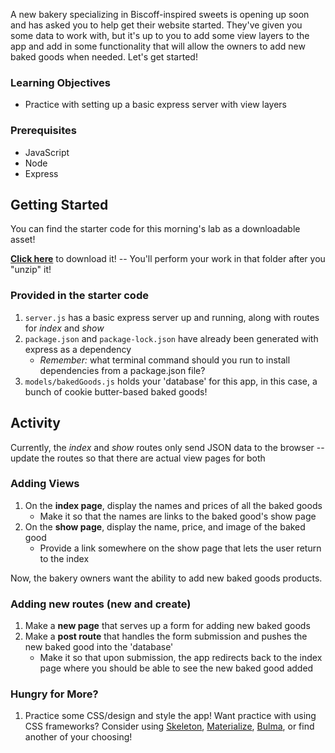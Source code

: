 A new bakery specializing in Biscoff-inspired sweets is opening up soon and has asked you to help get their website started. They've given you some data to work with, but it's up to you to add some view layers to the app and add in some functionality that will allow the owners to add new baked goods when needed. Let's get started!

### **Learning Objectives**

- Practice with setting up a basic express server with view layers

### **Prerequisites**

- JavaScript
- Node
- Express

## **Getting Started**

You can find the starter code for this morning's lab as a downloadable asset!

**[Click here](https://github.com/katiemcmillin/biscoff-bakery/raw/main/biscoff-bakery.zip)** to download it! -- You'll perform your work in that folder after you "unzip" it!

### **Provided in the starter code**

1. `server.js` has a basic express server up and running, along with routes for *index* and *show*
2. `package.json` and `package-lock.json` have already been generated with express as a dependency
    - *Remember:* what terminal command should you run to install dependencies from a package.json file?
3. `models/bakedGoods.js` holds your 'database' for this app, in this case, a bunch of cookie butter-based baked goods!

## **Activity**

Currently, the *index* and *show* routes only send JSON data to the browser -- update the routes so that there are actual view pages for both

### **Adding Views**

1. On the **index page**, display the names and prices of all the baked goods
    - Make it so that the names are links to the baked good's show page
2. On the **show page**, display the name, price, and image of the baked good
    - Provide a link somewhere on the show page that lets the user return to the index

Now, the bakery owners want the ability to add new baked goods products.

### **Adding new routes (new and create)**

1. Make a **new page** that serves up a form for adding new baked goods
2. Make a **post route** that handles the form submission and pushes the new baked good into the 'database'
    - Make it so that upon submission, the app redirects back to the index page where you should be able to see the new baked good added

### **Hungry for More?**

1. Practice some CSS/design and style the app! Want practice with using CSS frameworks? Consider using [Skeleton](http://getskeleton.com/), [Materialize](http://materializecss.com/), [Bulma](https://bulma.io/), or find another of your choosing!
